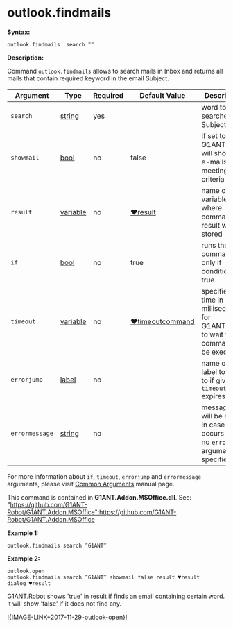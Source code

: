 # outlook.findmails

**Syntax:**

```G1ANT
outlook.findmails  search ‴‴

```

**Description:**

Command `outlook.findmails` allows to search mails in Inbox and returns all mails that contain required keyword in the email Subject.

| Argument | Type | Required | Default Value | Description |
| -------- | ---- | -------- | ------------- | ----------- |
|`search`| [string](https://github.com/G1ANT-Robot/G1ANT.Manual/blob/master/G1ANT-Language/Structures/bool.md) | yes | | word to be searched in Subject|
|`showmail`| [bool](https://github.com/G1ANT-Robot/G1ANT.Manual/blob/master/G1ANT-Language/Structures/bool.md) | no | false | if set to true, G1ANT.Robot will show all e-mails meeting the criteria |
|`result`| [variable](https://github.com/G1ANT-Robot/G1ANT.Manual/blob/master/G1ANT-Language/Special-Characters/variable.md) | no | [♥result](https://github.com/G1ANT-Robot/G1ANT.Manual/blob/master/G1ANT-Language/Common-Arguments.md)  | name of variable where command's result will be stored |
|`if`| [bool](https://github.com/G1ANT-Robot/G1ANT.Manual/blob/master/G1ANT-Language/Structures/bool.md) | no | true | runs the command only if condition is true |
|`timeout`| [variable](https://github.com/G1ANT-Robot/G1ANT.Manual/blob/master/G1ANT-Language/Special-Characters/variable.md) | no | [♥timeoutcommand](https://github.com/G1ANT-Robot/G1ANT.Manual/blob/master/G1ANT-Language/Variables/Special-Variables.md)  | specifies time in milliseconds for G1ANT.Robot to wait for the command to be executed |
|`errorjump` | [label](https://github.com/G1ANT-Robot/G1ANT.Manual/blob/master/G1ANT-Language/Structures/bool.md) | no | | name of the label to jump to if given `timeout` expires |
|`errormessage`| [string](https://github.com/G1ANT-Robot/G1ANT.Manual/blob/master/G1ANT-Language/Structures/bool.md) | no |  | message that will be shown in case error occurs and no `errorjump` argument is specified |

For more information about `if`, `timeout`, `errorjump` and `errormessage` arguments, please visit [Common Arguments](https://github.com/G1ANT-Robot/G1ANT.Manual/blob/master/G1ANT-Language/Common-Arguments.md)  manual page.

This command is contained in **G1ANT.Addon.MSOffice.dll**.
See: "https://github.com/G1ANT-Robot/G1ANT.Addon.MSOffice":https://github.com/G1ANT-Robot/G1ANT.Addon.MSOffice

**Example 1:**

```G1ANT
outlook.findmails search ‴G1ANT‴

```

**Example 2:**

```G1ANT
outlook.open
outlook.findmails search ‴G1ANT‴ showmail false result ♥result
dialog ♥result 

```

G1ANT.Robot shows 'true' in result if finds an email containing certain word. it will show 'false' if it does not find any.

!{IMAGE-LINK+2017-11-29-outlook-open}!